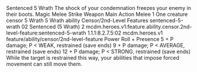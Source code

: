 <ability>
  <name>Sentenced</name>
  <cost>5 Wrath</cost>
  <flavor>The shock of your condemnation freezes your enemy in their boots.</flavor>
  <keywords>
    <keyword>Magic</keyword>
    <keyword>Melee</keyword>
    <keyword>Strike</keyword>
    <keyword>Weapon</keyword>
  </keywords>
  <type>Main Action</type>
  <distance>Melee 1</distance>
  <target>One creature</target>
  <metadata>
    <class>censor</class>
    <cost>5 Wrath</cost>
    <cost_amount>5</cost_amount>
    <cost_resource>Wrath</cost_resource>
    <feature_type>ability</feature_type>
    <file_dpath>Censor/2nd-Level Features</file_dpath>
    <item_id>sentenced-5-wrath</item_id>
    <item_index>02</item_index>
    <item_name>Sentenced (5 Wrath)</item_name>
    <level>2</level>
    <scc>mcdm.heroes.v1:feature.ability.censor.2nd-level-feature:sentenced-5-wrath</scc>
    <scdc>1.1.1:8.2.7.5:02</scdc>
    <source>mcdm.heroes.v1</source>
    <type>feature/ability/censor/2nd-level-feature</type>
  </metadata>
  <effects>
    <effect type="roll">
      <roll>Power Roll + Presence</roll>
      <t1>5 + P damage; P &lt; WEAK, restrained (save ends)</t1>
      <t2>9 + P damage; P &lt; AVERAGE, restrained (save ends)</t2>
      <t3>12 + P damage; P &lt; STRONG, restrained (save ends)</t3>
    </effect>
    <effect type="mundane">While the target is restrained this way, your abilities that impose forced movement can still move them.</effect>
  </effects>
</ability>
